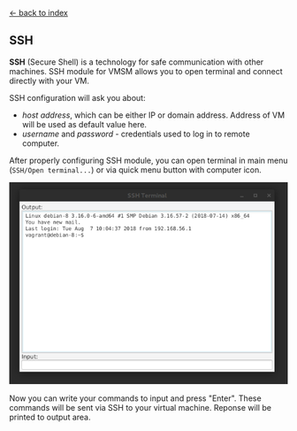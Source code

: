 [← back to index](../index.md)

## SSH

**SSH** (Secure Shell) is a technology for safe communication with other machines. SSH module for VMSM allows
you to open terminal and connect directly with your VM.

SSH configuration will ask you about:
* *host address*, which can be either IP or domain address. Address of VM will be used as default value here.
* *username* and *password* - credentials used to log in to remote computer.

After properly configuring SSH module, you can open terminal in main menu (`SSH/Open terminal...`) or via quick menu
button with computer icon.

![SSH Console](ssh_console.png)

Now you can write your commands to input and press "Enter". These commands will be sent via SSH to your virtual machine.
Reponse will be printed to output area.